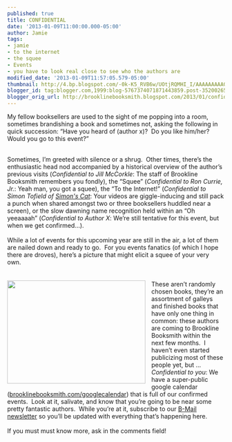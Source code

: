 ```yaml
---
published: true
title: CONFIDENTIAL
date: '2013-01-09T11:00:00.000-05:00'
author: Jamie
tags:
- jamie
- to the internet
- the squee
- Events
- you have to look real close to see who the authors are
modified_date: '2013-01-09T11:57:05.579-05:00'
thumbnail: http://4.bp.blogspot.com/-0k-K5_RVB6w/UOtjRQMHI_I/AAAAAAAAAG8/r0765z4k4JY/s72-c/spring2013preview.JPG
blogger_id: tag:blogger.com,1999:blog-5767374071871443859.post-3520026524223744390
blogger_orig_url: http://brooklinebooksmith.blogspot.com/2013/01/confidential.html
---
```


My fellow booksellers are used to the sight of me popping into a room, sometimes brandishing a book and sometimes not, asking the following in quick succession: “Have you heard of (author x)?&nbsp; Do you like him/her?&nbsp; Would you go to this event?”<br /><div class="MsoNormal"><br /></div><div class="MsoNormal">Sometimes, I’m greeted with silence or a shrug.&nbsp; Other times, there’s the enthusiastic head nod accompanied by a historical overview of the author’s previous visits (<i>Confidential to Jill McCorkle</i>: The staff of Brookline Booksmith remembers you fondly), the “Squee” (<i>Confidential to Ron Currie, Jr.</i>: Yeah man, you got a squee), the “To the Internet!” (<i>Confidential to Simon Tofield of <a href="http://www.simonscat.com/" target="_blank">Simon's Cat</a></i>: Your videos are giggle-inducing and still pack a punch when shared amongst two or three booksellers huddled near a screen), or the slow dawning name recognition held within an “Oh yeeaaaah” (<i>Confidential to Author X</i>: We’re still tentative for this event, but when we get confirmed…).&nbsp;</div><div class="MsoNormal"><br /></div><div class="MsoNormal">While a lot of events for this upcoming year are still in the air, a lot of them are nailed down and ready to go.&nbsp; For you events fanatics (of which I hope there are droves), here’s a picture that might elicit a squee of your very own.&nbsp; </div><div class="MsoNormal"><br /></div><br /><div class="separator" style="clear: both; text-align: center;"><a href="http://4.bp.blogspot.com/-0k-K5_RVB6w/UOtjRQMHI_I/AAAAAAAAAG8/r0765z4k4JY/s1600/spring2013preview.JPG" imageanchor="1" style="clear: left; float: left; margin-bottom: 1em; margin-right: 1em;"><img border="0" height="239" src="http://4.bp.blogspot.com/-0k-K5_RVB6w/UOtjRQMHI_I/AAAAAAAAAG8/r0765z4k4JY/s320/spring2013preview.JPG" width="320" /></a></div><div class="MsoNormal">These aren’t randomly chosen books, they’re an assortment of galleys and finished books that have only one thing in common: these authors are coming to Brookline Booksmith within the next few months.&nbsp; I haven’t even started publicizing most of these people yet, but … <i>Confidential to you</i>: We have a super-public google calendar (<a href="http://brooklinebooksmith.com/googlecalendar">brooklinebooksmith.com/googlecalendar</a>) that is full of our confirmed events.&nbsp; Look at it, salivate, and know that you’re going to be near some pretty fantastic authors.&nbsp; While you’re at it, subscribe to our <a href="http://www.brooklinebooksmith.com/b-mail.htm" target="_blank">B-Mail newsletter</a> so you’ll be updated with everything that’s happening here.</div><div class="MsoNormal"><br /></div><div class="MsoNormal">If you must must know more, ask in the comments field!</div>